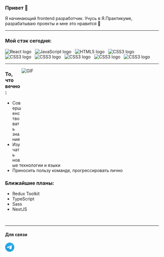 ### Привет 👋  

Я начинающий frontend разработчик. Учусь в Я.Практикуме, разрабатываю проекты и мне это нравится 🥰
<hr />  
<h3>Мой стэк сегодня:</h3>
<img src="https://cdn.jsdelivr.net/gh/devicons/devicon/icons/react/react-original-wordmark.svg" alt="React logo" title="React" height="45" />
&nbsp;
<img src="https://cdn.jsdelivr.net/gh/devicons/devicon/icons/javascript/javascript-original.svg" alt="JavaScript logo" title="JavaScript" height="45" />
&nbsp;
<img src="https://cdn.jsdelivr.net/gh/devicons/devicon/icons/html5/html5-original-wordmark.svg" alt="HTML5 logo" title="HTML5" height="45" />
&nbsp;
<img src="https://cdn.jsdelivr.net/gh/devicons/devicon/icons/css3/css3-original-wordmark.svg" alt="CSS3 logo" title="CSS3" height="45" />
&nbsp;
<img src="https://cdn.jsdelivr.net/gh/devicons/devicon/icons/nodejs/nodejs-plain-wordmark.svg" alt="CSS3 logo" title="CSS3" height="45" />
&nbsp;
<img src="https://cdn.jsdelivr.net/gh/devicons/devicon/icons/express/express-original-wordmark.svg" alt="CSS3 logo" title="CSS3" height="45" />
&nbsp;
<img src="https://cdn.jsdelivr.net/gh/devicons/devicon/icons/mongodb/mongodb-original-wordmark.svg" alt="CSS3 logo" title="CSS3" height="45" />
&nbsp;
<img src="https://cdn.jsdelivr.net/gh/devicons/devicon/icons/webpack/webpack-plain-wordmark.svg" alt="CSS3 logo" title="CSS3" height="45" />
&nbsp;
<img src="https://cdn.jsdelivr.net/gh/devicons/devicon/icons/git/git-plain-wordmark.svg" alt="CSS3 logo" title="CSS3" height="45" />
<hr />
<img align="right" alt="GIF" src="https://media.giphy.com/media/qgQUggAC3Pfv687qPC/giphy.gif" width="450" height="300" />  

### То, что вечно:  
- Совершенствовать знания
- Изучать новые технологии и языки
- Приносить пользу команде, прогрессировать лично  
  
### Ближайшие планы:
- Redux Toolkit
- TypeScript
- Sass
- NextJS

<br>
<hr />

#### Для связи  
[<img alt="Telegram logo" src="./Logo.svg" height=30 />](https://t.me/jakiehan)